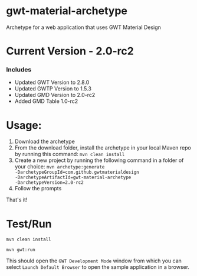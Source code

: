 # gwt-material-archetype
Archetype for a web application that uses GWT Material Design

# Current Version - 2.0-rc2
### Includes
- Updated GWT Version to 2.8.0
- Updated GWTP Version to 1.5.3
- Updated GMD Version to 2.0-rc2
- Added GMD Table 1.0-rc2

# Usage:
1. Download the archetype
2. From the download folder, install the archetype in your local Maven repo by running this command: <code>mvn clean install</code>
3. Create a new project by running the following command in a folder of your choice: <code>mvn archetype:generate -DarchetypeGroupId=com.github.gwtmaterialdesign -DarchetypeArtifactId=gwt-material-archetype -DarchetypeVersion=2.0-rc2</code>
4. Follow the prompts

That's it!

# Test/Run
<code>mvn clean install</code>

<code>mvn gwt:run</code>

This should open the `GWT Development Mode` window from which you can select `Launch Default Browser` to open the sample application in a browser.
